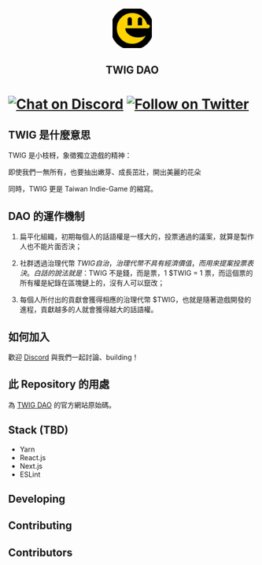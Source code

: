 <p align="center">
    <a href="https://twig-dao.github.io">
    <img src="public/logo-400x400.jpeg" alt="logo" width="80" height="80"/>
    </a>
    <h2 align="center">TWIG DAO</h2>
</p>

#  [![Chat on Discord](https://img.shields.io/badge/chat-Discord-7289DA?logo=discord)](https://discord.gg/5j8CYaKEvB) [![Follow on Twitter](https://img.shields.io/badge/social-Twitter-1DA1F2?logo=twitter)](https://twitter.com/TWIGDAO)

## TWIG 是什麼意思

TWIG 是小枝枒，象徵獨立遊戲的精神：

即使我們一無所有，也要抽出嫩芽、成長茁壯，開出美麗的花朵

同時，TWIG 更是 Taiwan Indie-Game 的縮寫。

## DAO 的運作機制

1. 扁平化組織，初期每個人的話語權是一樣大的，投票通過的議案，就算是製作人也不能片面否決；

2. 社群透過治理代幣 $TWIG 自治，治理代幣不具有經濟價值，而用來提案投票表決。白話的說法就是：$TWIG 不是錢，而是票，1 $TWIG = 1 票，而這個票的所有權是紀錄在區塊鏈上的，沒有人可以竄改；

3. 每個人所付出的貢獻會獲得相應的治理代幣 $TWIG，也就是隨著遊戲開發的進程，貢獻越多的人就會獲得越大的話語權。

## 如何加入
歡迎 [Discord](https://discord.gg/5j8CYaKEvB) 與我們一起討論、building！

## 此 Repository 的用處
為 [TWIG DAO](https://twig-dao.github.io) 的官方網站原始碼。

## Stack (TBD)
- Yarn
- React.js
- Next.js
- ESLint

## Developing

## Contributing

## Contributors

